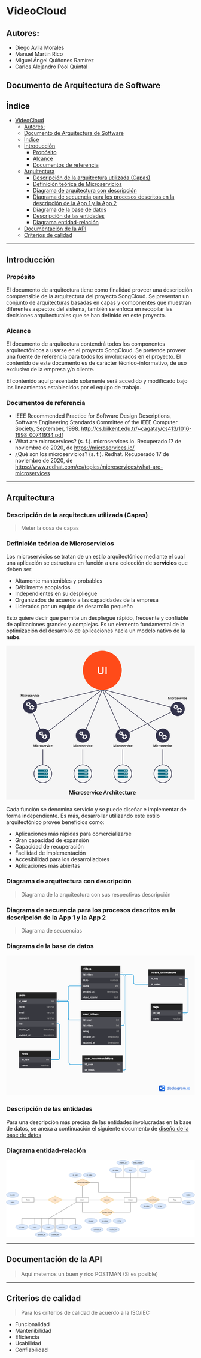 # VideoCloud

## Autores:
- Diego Avila Morales
- Manuel Martin Rico
- Miguel Ángel Quiñones Ramírez
- Carlos Alejandro Pool Quintal

## Documento de Arquitectura de Software

## Índice
- [VideoCloud](#videocloud)
  - [Autores:](#autores)
  - [Documento de Arquitectura de Software](#documento-de-arquitectura-de-software)
  - [Índice](#índice)
  - [Introducción](#introducción)
    - [Propósito](#propósito)
    - [Alcance](#alcance)
    - [Documentos de referencia](#documentos-de-referencia)
  - [Arquitectura](#arquitectura)
    - [Descripción de la arquitectura utilizada (Capas)](#descripción-de-la-arquitectura-utilizada-capas)
    - [Definición teórica de Microservicios](#definición-teórica-de-microservicios)
    - [Diagrama de arquitectura con descripción](#diagrama-de-arquitectura-con-descripción)
    - [Diagrama de secuencia para los procesos descritos en la descripción de la App 1 y la App 2](#diagrama-de-secuencia-para-los-procesos-descritos-en-la-descripción-de-la-app-1-y-la-app-2)
    - [Diagrama de la base de datos](#diagrama-de-la-base-de-datos)
    - [Descripción de las entidades](#descripción-de-las-entidades)
    - [Diagrama entidad-relación](#diagrama-entidad-relación)
  - [Documentación de la API](#documentación-de-la-api)
  - [Criterios de calidad](#criterios-de-calidad)

---

## Introducción


### Propósito

El documento de arquitectura tiene como finalidad proveer una descripción comprensible de la arquitectura del proyecto SongCloud. Se presentan un conjunto de arquitecturas basadas en capas y componentes que muestran diferentes aspectos del sistema, también se enfoca en recopilar las decisiones arquitecturales que se han definido en este proyecto.

### Alcance

El documento de arquitectura contendrá todos los componentes arquitectónicos a usarse en el proyecto SongCloud. Se pretende proveer una fuente de referencia para todos los involucrados en el proyecto. El contenido de este documento es de carácter técnico-informativo, de uso exclusivo de la empresa y/o cliente.

El contenido aquí presentado solamente será accedido y modificado bajo los lineamientos establecidos por el equipo de trabajo.

### Documentos de referencia

- IEEE Recommended Practice for Software Design Descriptions, Software Engineering Standards Committee of the IEEE Computer Society, September, 1998. http://cs.bilkent.edu.tr/~cagatay/cs413/1016-1998_00741934.pdf  
- What are microservices? (s. f.). microservices.io. Recuperado 17 de noviembre de 2020, de https://microservices.io/
- ¿Qué son los microservicios? (s. f.). Redhat. Recuperado 17 de noviembre de 2020, de https://www.redhat.com/es/topics/microservices/what-are-microservices

---

## Arquitectura

### Descripción de la arquitectura utilizada (Capas)

> Meter la cosa de capas

### Definición teórica de Microservicios

Los microservicios se tratan de un estilo arquitectónico mediante el cual una aplicación se estructura en función a una colección de **servicios** que deben ser:
* Altamente mantenibles y probables
* Débilmente acoplados
* Independientes en su despliegue
* Organizados de acuerdo a las capacidades de la empresa
* Liderados por un equipo de desarrollo pequeño

Esto quiere decir que permite un despliegue rápido, frecuente y confiable de aplicaciones grandes y complejas. Es un elemento fundamental de la optimización del desarrollo de aplicaciones hacia un modelo nativo de la **nube**.

![alt text](resources/microservices.png "Arquitectura de Microservicios")

Cada función se denomina servicio y se puede diseñar e implementar de forma independiente. Es más, desarrollar utilizando este estilo arquitectónico provee beneficios como:
* Aplicaciones más rápidas para comercializarse
* Gran capacidad de expansión
* Capacidad de recuperación 
* Facilidad de implementación
* Accesibilidad para los desarrolladores
* Aplicaciones más abiertas

### Diagrama de arquitectura con descripción

> Diagrama de la arquitectura con sus respectivas descripción

### Diagrama de secuencia para los procesos descritos en la descripción de la App 1 y la App 2

> Diagrama de secuencias

### Diagrama de la base de datos

![alt text](resources/StreamServiceAPI.png "Diagrama de la base de datos para SongCloud")

### Descripción de las entidades

Para una descripción más precisa de las entidades involucradas en la base de datos, se anexa a continuación el siguiente documento de [diseño de la base de datos](https://docs.google.com/document/d/1nUIwVgMMC-rgfiYJIb37Z4NiLlI71eAl7fttU49Pfq0/edit?usp=sharing)

### Diagrama entidad-relación

![alt text](resources/Diagrama%20ER.png "Diagrama entidad-relación para SongCloud")

---

## Documentación de la API

> Aquí metemos un buen y rico POSTMAN (Si es posible)

---

## Criterios de calidad

> Para los criterios de calidad de acuerdo a la ISO/IEC

- Funcionalidad
- Mantenibilidad
- Eficiencia
- Usabilidad
- Confiabilidad